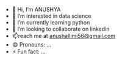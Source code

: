 - 👋 Hi, I’m ANUSHYA
- 👀 I’m interested in data science
- 🌱 I’m currently learning python
- 💞️ I’m looking to collaborate on linkedin
- 📫reach me at anushallimi56@gmail.com
- 😄 Pronouns: ...
- ⚡ Fun fact: ...

<!---
ANUSHYA8976/ANUSHYA8976 is a ✨ special ✨ repository because its `README.md` (this file) appears on your GitHub profile.
You can click the Preview link to take a look at your changes.
--->
